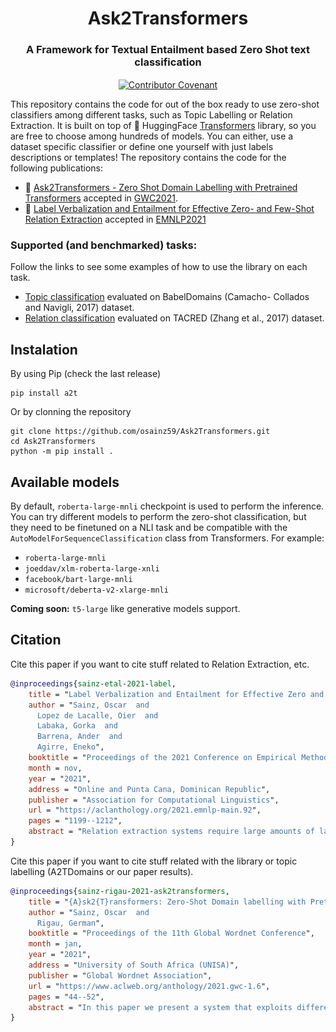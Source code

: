 <h1 align="center">Ask2Transformers</h1>
<h3 align="center">A Framework for Textual Entailment based Zero Shot text classification</h3>
<p align="center">
 <a href="https://paperswithcode.com/sota/domain-labelling-on-babeldomains?p=ask2transformers-zero-shot-domain-labelling">
  <img align="center" alt="Contributor Covenant" src="https://img.shields.io/endpoint.svg?url=https://paperswithcode.com/badge/ask2transformers-zero-shot-domain-labelling/domain-labelling-on-babeldomains">
 </a>
</p>

This repository contains the code for out of the box ready to use zero-shot classifiers among different tasks, such as Topic Labelling or Relation Extraction. It is built on top of 🤗 HuggingFace [Transformers](https://github.com/huggingface/transformers) library, so you are free to choose among hundreds of models. You can either, use a dataset specific classifier or define one yourself with just labels descriptions or templates! The repository contains the code for the following publications:

- 📄 [Ask2Transformers - Zero Shot Domain Labelling with Pretrained Transformers](https://arxiv.org/abs/2101.02661) accepted in [GWC2021](http://globalwordnet.org/global-wordnet-conferences-2/).
- 📄 [Label Verbalization and Entailment for Effective Zero- and Few-Shot Relation Extraction](https://arxiv.org/abs/2109.03659) accepted in [EMNLP2021](https://2021.emnlp.org/)

### Supported (and benchmarked) tasks:
Follow the links to see some examples of how to use the library on each task.
- [Topic classification](./a2t/topic_classification/) evaluated on BabelDomains (Camacho-
Collados and Navigli, 2017)  dataset.
- [Relation classification](./a2t/relation_classification/) evaluated on TACRED (Zhang et al., 2017) dataset.


## Instalation

By using Pip (check the last release)

```shell script
pip install a2t
```

Or by clonning the repository

```shell script
git clone https://github.com/osainz59/Ask2Transformers.git
cd Ask2Transformers
python -m pip install .
```

[//]: <img src="./imgs/RE_NLI.svg" style="background-color: white; border-radius: 15px">


## Available models
By default, `roberta-large-mnli` checkpoint is used to perform the inference. You can try different models to perform the zero-shot classification, but they need to be finetuned on a NLI task and be compatible with the `AutoModelForSequenceClassification` class from Transformers. For example:

* `roberta-large-mnli`
* `joeddav/xlm-roberta-large-xnli`
* `facebook/bart-large-mnli`
* `microsoft/deberta-v2-xlarge-mnli` 

**Coming soon:** `t5-large` like generative models support.

## Citation
Cite this paper if you want to cite stuff related to Relation Extraction, etc.
```bibtex
@inproceedings{sainz-etal-2021-label,
    title = "Label Verbalization and Entailment for Effective Zero and Few-Shot Relation Extraction",
    author = "Sainz, Oscar  and
      Lopez de Lacalle, Oier  and
      Labaka, Gorka  and
      Barrena, Ander  and
      Agirre, Eneko",
    booktitle = "Proceedings of the 2021 Conference on Empirical Methods in Natural Language Processing",
    month = nov,
    year = "2021",
    address = "Online and Punta Cana, Dominican Republic",
    publisher = "Association for Computational Linguistics",
    url = "https://aclanthology.org/2021.emnlp-main.92",
    pages = "1199--1212",
    abstract = "Relation extraction systems require large amounts of labeled examples which are costly to annotate. In this work we reformulate relation extraction as an entailment task, with simple, hand-made, verbalizations of relations produced in less than 15 min per relation. The system relies on a pretrained textual entailment engine which is run as-is (no training examples, zero-shot) or further fine-tuned on labeled examples (few-shot or fully trained). In our experiments on TACRED we attain 63{\%} F1 zero-shot, 69{\%} with 16 examples per relation (17{\%} points better than the best supervised system on the same conditions), and only 4 points short to the state-of-the-art (which uses 20 times more training data). We also show that the performance can be improved significantly with larger entailment models, up to 12 points in zero-shot, allowing to report the best results to date on TACRED when fully trained. The analysis shows that our few-shot systems are specially effective when discriminating between relations, and that the performance difference in low data regimes comes mainly from identifying no-relation cases.",
}
``` 

Cite this paper if you want to cite stuff related with the library or topic labelling (A2TDomains or our paper results).
```bibtex
@inproceedings{sainz-rigau-2021-ask2transformers,
    title = "{A}sk2{T}ransformers: Zero-Shot Domain labelling with Pretrained Language Models",
    author = "Sainz, Oscar  and
      Rigau, German",
    booktitle = "Proceedings of the 11th Global Wordnet Conference",
    month = jan,
    year = "2021",
    address = "University of South Africa (UNISA)",
    publisher = "Global Wordnet Association",
    url = "https://www.aclweb.org/anthology/2021.gwc-1.6",
    pages = "44--52",
    abstract = "In this paper we present a system that exploits different pre-trained Language Models for assigning domain labels to WordNet synsets without any kind of supervision. Furthermore, the system is not restricted to use a particular set of domain labels. We exploit the knowledge encoded within different off-the-shelf pre-trained Language Models and task formulations to infer the domain label of a particular WordNet definition. The proposed zero-shot system achieves a new state-of-the-art on the English dataset used in the evaluation.",
}
```
